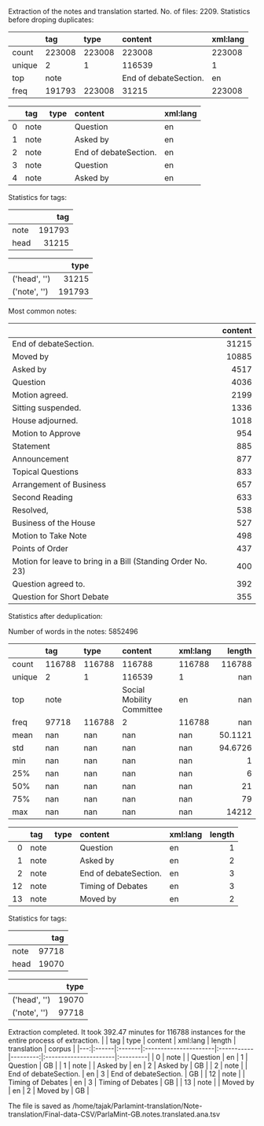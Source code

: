 Extraction of the notes and translation started.
No. of files: 2209.
Statistics before droping duplicates:



|        | tag    | type   | content               | xml:lang   |
|:-------|:-------|:-------|:----------------------|:-----------|
| count  | 223008 | 223008 | 223008                | 223008     |
| unique | 2      | 1      | 116539                | 1          |
| top    | note   |        | End of debateSection. | en         |
| freq   | 191793 | 223008 | 31215                 | 223008     |


|    | tag   | type   | content               | xml:lang   |
|---:|:------|:-------|:----------------------|:-----------|
|  0 | note  |        | Question              | en         |
|  1 | note  |        | Asked by              | en         |
|  2 | note  |        | End of debateSection. | en         |
|  3 | note  |        | Question              | en         |
|  4 | note  |        | Asked by              | en         |


Statistics for tags:

|      |    tag |
|:-----|-------:|
| note | 191793 |
| head |  31215 |


|              |   type |
|:-------------|-------:|
| ('head', '') |  31215 |
| ('note', '') | 191793 |
Most common notes:

|                                                             |   content |
|:------------------------------------------------------------|----------:|
| End of debateSection.                                       |     31215 |
| Moved by                                                    |     10885 |
| Asked by                                                    |      4517 |
| Question                                                    |      4036 |
| Motion agreed.                                              |      2199 |
| Sitting suspended.                                          |      1336 |
| House adjourned.                                            |      1018 |
| Motion to Approve                                           |       954 |
| Statement                                                   |       885 |
| Announcement                                                |       877 |
| Topical Questions                                           |       833 |
| Arrangement of Business                                     |       657 |
| Second Reading                                              |       633 |
| Resolved,                                                   |       538 |
| Business of the House                                       |       527 |
| Motion to Take Note                                         |       498 |
| Points of Order                                             |       437 |
| Motion for leave to bring in a Bill (Standing Order No. 23) |       400 |
| Question agreed to.                                         |       392 |
| Question for Short Debate                                   |       355 |
Statistics after deduplication:

Number of words in the notes: 5852496

|        | tag    | type   | content                   | xml:lang   |      length |
|:-------|:-------|:-------|:--------------------------|:-----------|------------:|
| count  | 116788 | 116788 | 116788                    | 116788     | 116788      |
| unique | 2      | 1      | 116539                    | 1          |    nan      |
| top    | note   |        | Social Mobility Committee | en         |    nan      |
| freq   | 97718  | 116788 | 2                         | 116788     |    nan      |
| mean   | nan    | nan    | nan                       | nan        |     50.1121 |
| std    | nan    | nan    | nan                       | nan        |     94.6726 |
| min    | nan    | nan    | nan                       | nan        |      1      |
| 25%    | nan    | nan    | nan                       | nan        |      6      |
| 50%    | nan    | nan    | nan                       | nan        |     21      |
| 75%    | nan    | nan    | nan                       | nan        |     79      |
| max    | nan    | nan    | nan                       | nan        |  14212      |


|    | tag   | type   | content               | xml:lang   |   length |
|---:|:------|:-------|:----------------------|:-----------|---------:|
|  0 | note  |        | Question              | en         |        1 |
|  1 | note  |        | Asked by              | en         |        2 |
|  2 | note  |        | End of debateSection. | en         |        3 |
| 12 | note  |        | Timing of Debates     | en         |        3 |
| 13 | note  |        | Moved by              | en         |        2 |


Statistics for tags:

|      |   tag |
|:-----|------:|
| note | 97718 |
| head | 19070 |


|              |   type |
|:-------------|-------:|
| ('head', '') |  19070 |
| ('note', '') |  97718 |
Extraction completed. It took 392.47 minutes for 116788 instances for the entire process of extraction.
|    | tag   | type   | content               | xml:lang   |   length | translation           | corpus   |
|---:|:------|:-------|:----------------------|:-----------|---------:|:----------------------|:---------|
|  0 | note  |        | Question              | en         |        1 | Question              | GB       |
|  1 | note  |        | Asked by              | en         |        2 | Asked by              | GB       |
|  2 | note  |        | End of debateSection. | en         |        3 | End of debateSection. | GB       |
| 12 | note  |        | Timing of Debates     | en         |        3 | Timing of Debates     | GB       |
| 13 | note  |        | Moved by              | en         |        2 | Moved by              | GB       |




The file is saved as /home/tajak/Parlamint-translation/Note-translation/Final-data-CSV/ParlaMint-GB.notes.translated.ana.tsv
